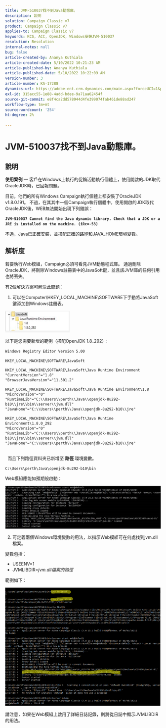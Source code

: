 ```yaml
---
title: JVM-510037找不到Java動態庫。
description: 說明
solution: Campaign Classic v7
product: Campaign Classic v7
applies-to: Campaign Classic v7
keywords: KCS, ACC, OpenJDK, Windows安裝JVM-510037
resolution: Resolution
internal-notes: null
bug: false
article-created-by: Ananya Kuthiala
article-created-date: 5/10/2022 10:21:23 AM
article-published-by: Ananya Kuthiala
article-published-date: 5/10/2022 10:22:09 AM
version-number: 3
article-number: KA-17288
dynamics-url: https://adobe-ent.crm.dynamics.com/main.aspx?forceUCI=1&pagetype=entityrecord&etn=knowledgearticle&id=dbe864eb-4ad0-ec11-a7b5-0022480a8e40
exl-id: 315acc55-1e88-4add-bdee-9a71aa62454f
source-git-commit: e8f4ca2dd578944d4fe399074fab461de88ad247
workflow-type: tm+mt
source-wordcount: '254'
ht-degree: 2%

---
```


# JVM-510037找不到Java動態庫。

## 說明


<b>使用案例</b>  — 客戶在Windows上執行的促銷活動執行個體上，使用開啟的JDK取代OracleJDK時，已回報問題。

目前，他們的所有Windows Campaign執行個體上都安裝了OracleJDK v1.8.0.191。 不過，在其其中一個Campaign執行個體中，使用開啟的JDK取代OracleJDK後，WEB無法開始出現下列錯誤：

<b>`JVM-510037 Cannot find the Java dynamic library. Check that a JDK or a JRE is installed on the machine. (iRc=-53)`</b>

不過，Java已正確安裝，並搭配正確的路徑和JAVA_HOME環境變數。


## 解析度


若要執行Web模組，Campaign必須可看見JVM動態程式庫。 通過刪除OracleJDK，將刪除Windows註冊表中的JavaSoft鍵，並且該JVM庫的任何引用也將丟失。

有2個解決方案可解決此問題：

1) 可以在Computer\HKEY_LOCAL_MACHINE\SOFTWARE下手動將JavaSoft鍵添加到Windows註冊表。

![](assets/de72732e-d310-ec11-b6e6-000d3a597e01.png)

以下是您需要新增的範例（搭配OpenJDK 1.8_292）:

`Windows Registry Editor Version 5.00`

`HKEY_LOCAL_MACHINE\SOFTWARE\JavaSoft`




```
HKEY_LOCAL_MACHINE\SOFTWARE\JavaSoft\Java Runtime Environment
"CurrentVersion"="1.8"
"BrowserJavaVersion"="11.301.2"
```





```
HKEY_LOCAL_MACHINE\SOFTWARE\JavaSoft\Java Runtime Environment\1.8
"MicroVersion"="0"
"RuntimeLib"="C:\\Users\\perth\\Java\\openjdk-8u292-b10\\jre\\bin\\server\\jvm.dll"
"JavaHome"="C:\\Users\\perth\\Java\\openjdk-8u292-b10\\jre"
```





```
HKEY_LOCAL_MACHINE\SOFTWARE\JavaSoft\Java Runtime Environment\1.8.0_292
"MicroVersion"="0"
"RuntimeLib"="C:\\Users\\perth\\Java\\openjdk-8u292-b10\\jre\\bin\\server\\jvm.dll"
"JavaHome"="C:\\Users\\perth\\Java\\openjdk-8u292-b10\\jre"
```


<br> 
而且下列路徑資料夾已新增至 <b>路徑 </b>環境變數。

`C:\Users\perth\Java\openjdk-8u292-b10\bin`

Web模組應能如預期般啟動：

![](assets/f9d275cf-d910-ec11-b6e6-000d3a597e01.png)

2) 可定義兩個Windows環境變數的用法，以指示Web模組可在何處找到jvm.dll檔案。

變數包括：

- USEENV=1
- JVMLIBDIR=*jvm.dll檔案的路徑*


範例如下：

![](assets/108e8694-d814-ec11-b6e6-002248047155.png)

請注意，如果在Web模組上啟用了詳細日誌記錄，則將從日誌中顯示JVMLIBDIR的用法。
